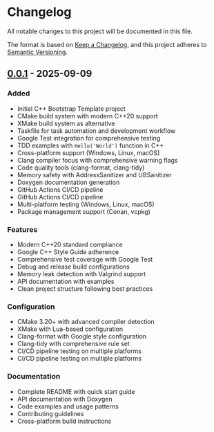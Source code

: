 # Changelog

All notable changes to this project will be documented in this file.

The format is based on [Keep a Changelog](https://keepachangelog.com/en/1.0.0/),
and this project adheres to [Semantic Versioning](https://semver.org/spec/v2.0.0.html).

## [0.0.1] - 2025-09-09

### Added

- Initial C++ Bootstrap Template project
- CMake build system with modern C++20 support
- XMake build system as alternative
- Taskfile for task automation and development workflow
- Google Test integration for comprehensive testing
- TDD examples with `Hello('World')` function in C++
- Cross-platform support (Windows, Linux, macOS)
- Clang compiler focus with comprehensive warning flags
- Code quality tools (clang-format, clang-tidy)
- Memory safety with AddressSanitizer and UBSanitizer
- Doxygen documentation generation
- GitHub Actions CI/CD pipeline
- GitHub Actions CI/CD pipeline
- Multi-platform testing (Windows, Linux, macOS)
- Package management support (Conan, vcpkg)

### Features

- Modern C++20 standard compliance
- Google C++ Style Guide adherence
- Comprehensive test coverage with Google Test
- Debug and release build configurations
- Memory leak detection with Valgrind support
- API documentation with examples
- Clean project structure following best practices

### Configuration

- CMake 3.20+ with advanced compiler detection
- XMake with Lua-based configuration
- Clang-format with Google style configuration
- Clang-tidy with comprehensive rule set
- CI/CD pipeline testing on multiple platforms
- CI/CD pipeline testing on multiple platforms

### Documentation

- Complete README with quick start guide
- API documentation with Doxygen
- Code examples and usage patterns
- Contributing guidelines
- Cross-platform build instructions

[0.0.1]: https://github.com/templ-project/cpp/releases/tag/v0.0.1
